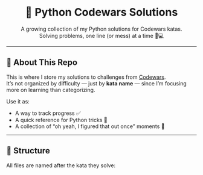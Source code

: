 <h1 align="center">🥋 Python Codewars Solutions</h1>

<p align="center">
  A growing collection of my Python solutions for Codewars katas.<br>
  Solving problems, one line (or mess) at a time 🧠💻
</p>

---

## 🚀 About This Repo

This is where I store my solutions to challenges from [Codewars](https://www.codewars.com/).  
It’s not organized by difficulty — just by **kata name** — since I’m focusing more on learning than categorizing.

Use it as:

- A way to track progress ✅  
- A quick reference for Python tricks 🐍  
- A collection of “oh yeah, I figured that out once” moments 🤔

---

## 📁 Structure

All files are named after the kata they solve:

